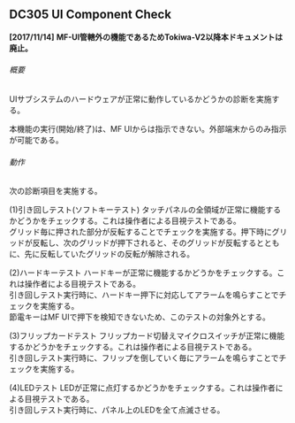 ## DC305 UI Component Check 
**\[2017/11/14\]**
**MF-UI管轄外の機能であるためTokiwa-V2以降本ドキュメントは廃止。**

###### 概要

UIサブシステムのハードウェアが正常に動作しているかどうかの診断を実施する。

本機能の実行(開始/終了)は、MF
UIからは指示できない。外部端末からのみ指示が可能である。

###### 動作

次の診断項目を実施する。

(1)引き回しテスト(ソフトキーテスト)
タッチパネルの全領域が正常に機能するかどうかをチェックする。これは操作者による目視テストである。  
グリッド毎に押された部分が反転することでチェックを実施する。押下時にグリッドが反転し、次のグリッドが押下されると、そのグリッドが反転するとともに、先に反転していたグリッドの反転が解除される。

(2)ハードキーテスト
ハードキーが正常に機能するかどうかをチェックする。これは操作者による目視テストである。  
引き回しテスト実行時に、ハードキー押下に対応してアラームを鳴らすことでチェックを実施する。  
節電キーはMF UIで押下を検知できないため、このテストの対象外とする。

(3)フリップカードテスト
フリップカード切替えマイクロスイッチが正常に機能するかどうかをチェックする。これは操作者による目視テストである。  
引き回しテスト実行時に、フリップを倒していく毎にアラームを鳴らすことでチェックを実施する。

(4)LEDテスト
LEDが正常に点灯するかどうかをチェックする。これは操作者による目視テストである。  
引き回しテスト実行時に、パネル上のLEDを全て点滅させる。
